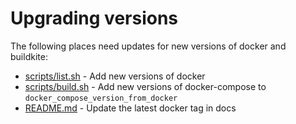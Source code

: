 # Upgrading versions

The following places need updates for new versions of docker and buildkite:

 * [scripts/list.sh](scripts/list.sh) - Add new versions of docker
 * [scripts/build.sh](scripts/build.sh) - Add new versions of docker-compose to `docker_compose_version_from_docker`
 * [README.md](README.md) - Update the latest docker tag in docs